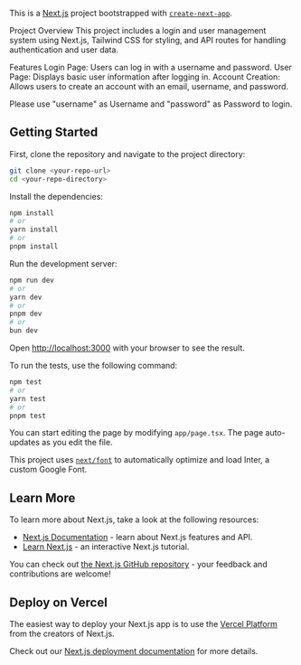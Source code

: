 This is a [Next.js](https://nextjs.org/) project bootstrapped with [`create-next-app`](https://github.com/vercel/next.js/tree/canary/packages/create-next-app).

Project Overview
This project includes a login and user management system using Next.js, Tailwind CSS for styling, and API routes for handling authentication and user data.

Features
Login Page: Users can log in with a username and password.
User Page: Displays basic user information after logging in.
Account Creation: Allows users to create an account with an email, username, and password.

Please use "username" as Username and "password" as Password to login.

## Getting Started

First, clone the repository and navigate to the project directory:

```bash
git clone <your-repo-url>
cd <your-repo-directory>
```

Install the dependencies:

```bash
npm install
# or
yarn install
# or
pnpm install
```

 Run the development server:

```bash
npm run dev
# or
yarn dev
# or
pnpm dev
# or
bun dev
```

Open [http://localhost:3000](http://localhost:3000) with your browser to see the result.

To run the tests, use the following command:

```bash
npm test
# or
yarn test
# or
pnpm test
```

You can start editing the page by modifying `app/page.tsx`. The page auto-updates as you edit the file.

This project uses [`next/font`](https://nextjs.org/docs/basic-features/font-optimization) to automatically optimize and load Inter, a custom Google Font.

## Learn More

To learn more about Next.js, take a look at the following resources:

- [Next.js Documentation](https://nextjs.org/docs) - learn about Next.js features and API.
- [Learn Next.js](https://nextjs.org/learn) - an interactive Next.js tutorial.

You can check out [the Next.js GitHub repository](https://github.com/vercel/next.js/) - your feedback and contributions are welcome!

## Deploy on Vercel

The easiest way to deploy your Next.js app is to use the [Vercel Platform](https://vercel.com/new?utm_medium=default-template&filter=next.js&utm_source=create-next-app&utm_campaign=create-next-app-readme) from the creators of Next.js.

Check out our [Next.js deployment documentation](https://nextjs.org/docs/deployment) for more details.
